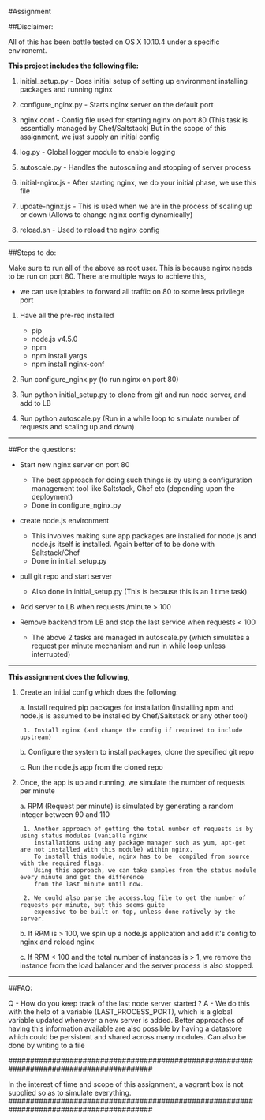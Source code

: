 #Assignment

##Disclaimer:

All of this has been battle tested on OS X 10.10.4 under a specific environemt. 

**This project includes the following file:**

1. initial_setup.py - Does initial setup of setting up environment
                      installing packages and running nginx
2. configure_nginx.py - Starts nginx server on the default port

3. nginx.conf - Config file used for starting nginx on port 80
                (This task is essentially managed by Chef/Saltstack)
                But in the scope of this assignment, we just supply an initial config

4. log.py - Global logger module to enable logging

5. autoscale.py - Handles the autoscaling and stopping of server process

6. initial-nginx.js - After starting nginx, we do your initial phase, we use this file

7. update-nginx.js - This is used when we are in the process of scaling up or down
                     (Allows to change nginx config dynamically)

8. reload.sh - Used to reload the nginx config

------------------------------------------------------------------------------------------------------------

##Steps to do:

Make sure to run all of the above as root user. 
This is because nginx needs to be run on port 80.
There are multiple ways to achieve this,
  - we can use iptables to forward all traffic on 80 to some less privilege port

1. Have all the pre-req installed
     - pip
     - node.js v4.5.0
     - npm
     - npm install yargs
     - npm install nginx-conf

2. Run configure_nginx.py (to run nginx on port 80)

3. Run python initial_setup.py to clone from git and run node server, and add to LB

4. Run python autoscale.py (Run in a while loop to simulate number of requests and scaling up and down)

------------------------------------------------------------------------------------------------------------

##For the questions:

  - Start new nginx server on port 80
	   - The best approach for doing such things is by using a configuration
       management tool like Saltstack, Chef etc (depending upon the deployment)
     - Done in configure_nginx.py
  - create node.js environment
	   - This involves making sure app packages are installed for node.js and
       node.js itself is installed. Again better of to be done with Saltstack/Chef
     - Done in initial_setup.py
  - pull git repo and start server
     - Also done in initial_setup.py (This is because this is an 1 time task)

  - Add server to LB when requests /minute > 100
  - Remove backend from LB and stop the last service when requests < 100
      - The above 2 tasks are managed in autoscale.py (which simulates a request
        per minute mechanism and run in while loop unless interrupted)

------------------------------------------------------------------------------------------------------------

**This assignment does the following,**

1. Create an initial config which does the following:

    a. Install required pip packages for installation (Installing npm and node.js
        is assumed to be installed by Chef/Saltstack or any other tool)
        
        1. Install nginx (and change the config if required to include upstream)
        
    b. Configure the system to install packages, clone the specified git repo
    
    c. Run the node.js app from the cloned repo

2. Once, the app is up and running, we simulate the number of requests per minute

    a. RPM (Request per minute) is simulated by generating a random integer between 90 and 110
    
        1. Another approach of getting the total number of requests is by using status modules (vanialla nginx
           installations using any package manager such as yum, apt-get are not installed with this module) within nginx.
           To install this module, nginx has to be  compiled from source with the required flags.
           Using this approach, we can take samples from the status module every minute and get the difference
           from the last minute until now.
           
        2. We could also parse the access.log file to get the number of requests per minute, but this seems quite
           expensive to be built on top, unless done natively by the server.
           
    b. If RPM is > 100, we spin up a node.js application and add it's config to nginx and reload nginx
    
    c. If RPM < 100 and the total number of instances is > 1, we remove the instance from the load balancer
       and the server process is also stopped.

------------------------------------------------------------------------------------------------------------
##FAQ:

Q - How do you keep track of the last node server started ?
A - We do this with the help of a variable (LAST_PROCESS_PORT), which is a global variable
    updated whenever a new server is added. Better approaches of having this information available
    are also possible by having a datastore which could be persistent and shared across many modules.
    Can also be done by writing to a file


#########################################################################################

In the interest of time and scope of this assignment, a vagrant box is not supplied
so as to simulate everything.
#########################################################################################
